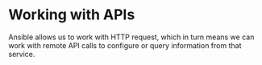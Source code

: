 # Working with APIs

Ansible allows us to work with HTTP request, which in turn means we can work with remote API calls to configure or query information from that service.

